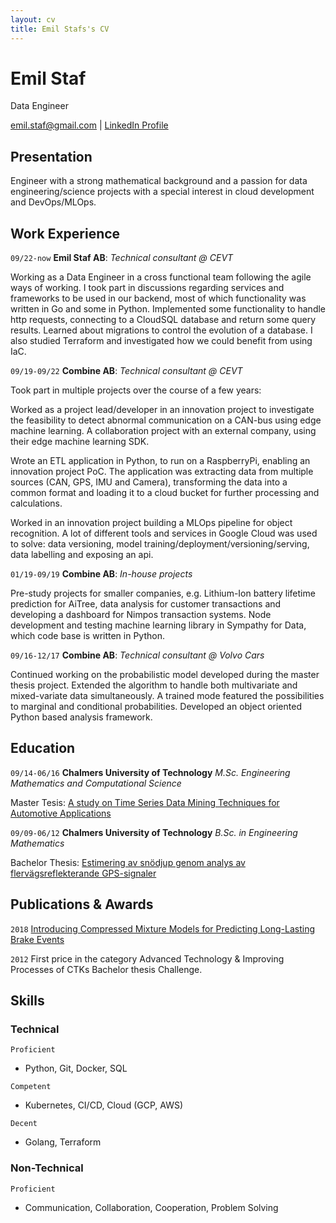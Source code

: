 ```yaml
---
layout: cv
title: Emil Stafs's CV
---
```

# Emil Staf
Data Engineer

<div id="webaddress">
<a href="emil.staf@gmail.com">emil.staf@gmail.com</a>
| <a href="https://www.linkedin.com/in/emil-staf-523b8120/">LinkedIn Profile</a>
</div>

## Presentation
Engineer with a strong mathematical background and a passion for data engineering/science projects with a special interest in cloud development and DevOps/MLOps.

## Work Experience

`09/22-now`
__Emil Staf AB__: *Technical consultant @ CEVT*

Working as a Data Engineer in a cross functional team following the agile ways of working. I took part in discussions regarding services and frameworks to be used in our backend, most of which functionality was written in Go and some in Python. Implemented some functionality to handle http requests, connecting to a CloudSQL database and return some query results. Learned about migrations to control the evolution of a database. I also studied Terraform and investigated how we could benefit from using IaC.

`09/19-09/22`
__Combine AB__: *Technical consultant @ CEVT*

Took part in multiple projects over the course of a few years:

Worked as a project lead/developer in an innovation project to investigate the feasibility to detect abnormal communication on a CAN-bus using edge machine learning. A collaboration project with an external company, using their edge machine learning SDK.

Wrote an ETL application in Python, to run on a RaspberryPi, enabling an innovation project PoC. The application was extracting data from multiple sources (CAN, GPS, IMU and Camera), transforming the data into a common format and loading it to a cloud bucket for further processing and calculations.

Worked in an innovation project building a MLOps pipeline for object recognition. A lot of different tools and services in Google Cloud was used to solve: data versioning, model training/deployment/versioning/serving, data labelling and exposing an api.

`01/19-09/19`
__Combine AB__: *In-house projects*

Pre-study projects for smaller companies, e.g. Lithium-Ion battery lifetime prediction for AiTree, data analysis for customer transactions and developing a dashboard for Nimpos transaction systems. Node development and testing machine learning library in Sympathy for Data, which code base is written in Python.

`09/16-12/17`
__Combine AB__: *Technical consultant @ Volvo Cars*

Continued working on the probabilistic model developed during the master thesis project. Extended the algorithm to handle both multivariate and mixed-variate data simultaneously. A trained mode featured the possibilities to marginal and conditional probabilities. Developed an object oriented Python based analysis framework.

## Education

`09/14-06/16`
__Chalmers University of Technology__ *M.Sc. Engineering Mathematics and Computational Science*

Master Tesis: <a href="https://odr.chalmers.se/items/726efcda-a3d9-4dbd-903d-5d84512b66fd">A study on Time Series Data Mining Techniques for Automotive Applications</a>

`09/09-06/12`
__Chalmers University of Technology__ *B.Sc. in Engineering Mathematics*

Bachelor Thesis: <a href="https://odr.chalmers.se/items/a2616bf0-3b52-448f-aef7-2d88da60998b">Estimering av snödjup genom analys av flervägsreflekterande GPS-signaler</a>

## Publications & Awards

`2018`
<a href="https://research.chalmers.se/publication/506034">Introducing Compressed Mixture Models for Predicting Long-Lasting Brake Events</a>

`2012`
First price in the category Advanced Technology & Improving Processes of CTKs Bachelor thesis Challenge.

## Skills

### Technical

`Proficient`
- Python, Git, Docker, SQL

`Competent`
- Kubernetes, CI/CD, Cloud (GCP, AWS)

`Decent`
- Golang, Terraform

### Non-Technical

`Proficient`
- Communication, Collaboration, Cooperation, Problem Solving


<!-- ### Footer

Last updated: May 2013 -->


